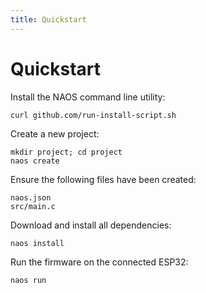 ```yaml
---
title: Quickstart
---
```


# Quickstart

Install the NAOS command line utility:

```
curl github.com/run-install-script.sh
```

Create a new project:

```
mkdir project; cd project
naos create
```

Ensure the following files have been created:

```
naos.json
src/main.c
```

Download and install all dependencies:

```
naos install
```

Run the firmware on the connected ESP32:

```
naos run
```

